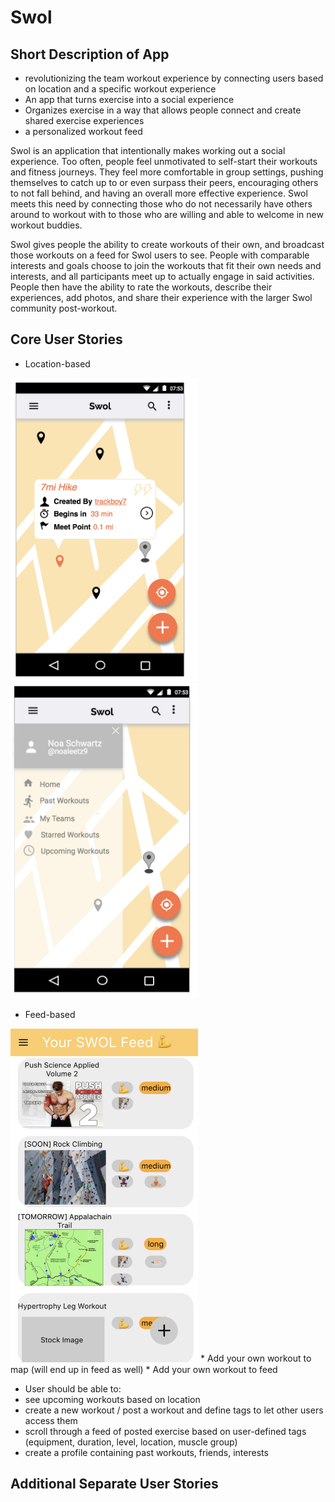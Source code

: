 # Swol

## Short Description of App

* revolutionizing the team workout experience by connecting users based on location and a specific workout experience
* An app that turns exercise into a social experience
* Organizes exercise in a way that allows people connect and create shared exercise experiences
* a personalized workout feed

Swol is an application that intentionally makes working out a social experience. Too often, people feel unmotivated to self-start their workouts and fitness journeys. They feel more comfortable in group settings, pushing themselves to catch up to or even surpass their peers, encouraging others to not fall behind, and having an overall more effective experience. Swol meets this need by connecting those who do not necessarily have others around to workout with to those who are willing and able to welcome in new workout buddies.

Swol gives people the ability to create workouts of their own, and broadcast those workouts on a feed for Swol users to see. People with comparable interests and goals choose to join the workouts that fit their own needs and interests, and all participants meet up to actually engage in said activities. People then have the ability to rate the workouts, describe their experiences, add photos, and share their experience with the larger Swol community post-workout.

## Core User Stories

* Location-based

<img src=map-popup.png width="300"> <img src=Map-sidemenu.png width="300">
* Feed-based
<img src=feed_1.png width="300">
* Add your own workout to map (will end up in feed as well)
* Add your own workout to feed

  * User should be able to:
  * see upcoming workouts based on location
  * create a new workout / post a workout and define tags to let other users access them
  * scroll through a feed of posted exercise based on user-defined tags (equipment, duration, level, location, muscle group)
  * create a profile containing past workouts, friends, interests

## Additional Separate User Stories
